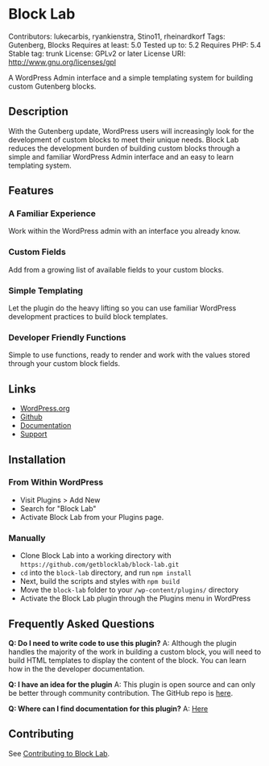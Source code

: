 # Block Lab #

Contributors: lukecarbis, ryankienstra, Stino11, rheinardkorf
Tags: Gutenberg, Blocks
Requires at least: 5.0
Tested up to: 5.2
Requires PHP: 5.4
Stable tag: trunk
License: GPLv2 or later
License URI: http://www.gnu.org/licenses/gpl

A WordPress Admin interface and a simple templating system for building custom Gutenberg blocks.

## Description ##

With the Gutenberg update, WordPress users will increasingly look for the development of custom blocks to meet their unique needs. Block Lab reduces the development burden of building custom blocks through a simple and familiar WordPress Admin interface and an easy to learn templating system.

## Features ##

### A Familiar Experience ###
Work within the WordPress admin with an interface you already know.

### Custom Fields ###
Add from a growing list of available fields to your custom blocks.

### Simple Templating ###
Let the plugin do the heavy lifting so you can use familiar WordPress development practices to build block templates.

### Developer Friendly Functions ###
Simple to use functions, ready to render and work with the values stored through your custom block fields.

## Links ##
* [WordPress.org](https://wordpress.org/plugins/block-lab)
* [Github](https://github.com/getblocklab/block-lab)
* [Documentation](https://github.com/getblocklab/block-lab/wiki)
* [Support](https://wordpress.org/support/plugin/block-lab)

## Installation ##
### From Within WordPress ###
* Visit Plugins > Add New
* Search for "Block Lab"
* Activate Block Lab from your Plugins page.

### Manually ###
* Clone Block Lab into a working directory with `https://github.com/getblocklab/block-lab.git`
* `cd` into the `block-lab` directory, and run `npm install`
* Next, build the scripts and styles with `npm build`
* Move the `block-lab` folder to your `/wp-content/plugins/` directory
* Activate the Block Lab plugin through the Plugins menu in WordPress

## Frequently Asked Questions ###
**Q: Do I need to write code to use this plugin?**
A: Although the plugin handles the majority of the work in building a custom block, you will need to build HTML templates to display the content of the block. You can learn how in the the developer documentation.

**Q: I have an idea for the plugin**
A: This plugin is open source and can only be better through community contribution. The GitHub repo is [here](https://github.com/getblocklab/block-lab).

**Q: Where can I find documentation for this plugin?**
A: [Here](https://github.com/getblocklab/block-lab/wiki)

## Contributing ##

See [Contributing to Block Lab](https://github.com/getblocklab/block-lab/blob/develop/CONTRIBUTING.md).
